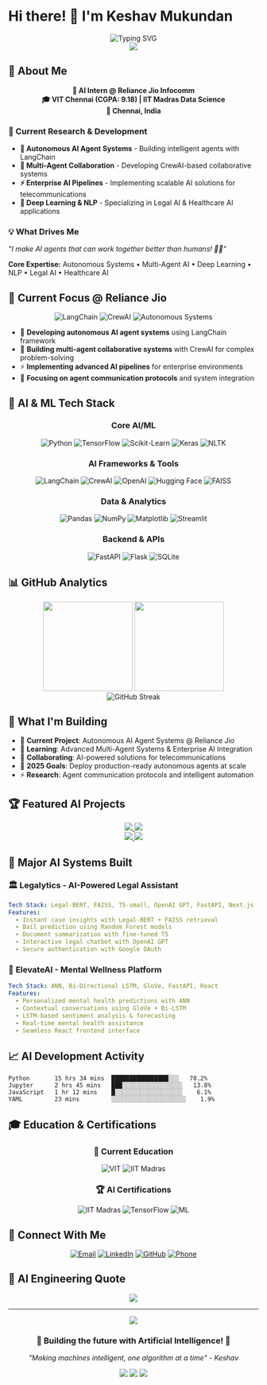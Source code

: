 # Hi there! 👋 I'm Keshav Mukundan

<div align="center">
  <img src="https://readme-typing-svg.herokuapp.com?font=Fira+Code&size=30&duration=3000&pause=1000&color=00F7FF&center=true&vCenter=true&width=800&lines=AI+Engineer+%40+Reliance+Jio;Autonomous+Systems+Developer;Deep+Learning+Specialist;Building+Intelligent+Agents;VIT+Chennai+%7C+IIT+Madras" alt="Typing SVG" />
</div>

<div align="center">
  <img src="https://github-profile-trophy.vercel.app/?username=WhiteDev08&theme=radical&no-frame=true&no-bg=true&margin-w=4" />
</div>

## 🤖 About Me

<div align="center">

**🎯 AI Intern @ Reliance Jio Infocomm**  
**🎓 VIT Chennai (CGPA: 9.18) | IIT Madras Data Science**  
**📍 Chennai, India**

</div>

### 🔬 Current Research & Development
- **🤖 Autonomous AI Agent Systems** - Building intelligent agents with LangChain
- **🤝 Multi-Agent Collaboration** - Developing CrewAI-based collaborative systems  
- **⚡ Enterprise AI Pipelines** - Implementing scalable AI solutions for telecommunications
- **🧠 Deep Learning & NLP** - Specializing in Legal AI & Healthcare AI applications

### 💡 What Drives Me
*"I make AI agents that can work together better than humans! 🤖✨"*

**Core Expertise:** Autonomous Systems • Multi-Agent AI • Deep Learning • NLP • Legal AI • Healthcare AI

## 🚀 Current Focus @ Reliance Jio

<div align="center">

![LangChain](https://img.shields.io/badge/LangChain-2E8B57?style=for-the-badge&logo=chainlink&logoColor=white)
![CrewAI](https://img.shields.io/badge/CrewAI-FF6B6B?style=for-the-badge&logo=robot&logoColor=white)
![Autonomous Systems](https://img.shields.io/badge/Autonomous_Systems-4169E1?style=for-the-badge&logo=autoprefixer&logoColor=white)

</div>

- 🔬 **Developing autonomous AI agent systems** using LangChain framework
- 🤝 **Building multi-agent collaborative systems** with CrewAI for complex problem-solving
- ⚡ **Implementing advanced AI pipelines** for enterprise environments
- 🔗 **Focusing on agent communication protocols** and system integration

## 🧠 AI & ML Tech Stack

<div align="center">

### Core AI/ML
![Python](https://img.shields.io/badge/Python-3776AB?style=for-the-badge&logo=python&logoColor=white)
![TensorFlow](https://img.shields.io/badge/TensorFlow-FF6F00?style=for-the-badge&logo=tensorflow&logoColor=white)
![Scikit-Learn](https://img.shields.io/badge/scikit--learn-F7931E?style=for-the-badge&logo=scikit-learn&logoColor=white)
![Keras](https://img.shields.io/badge/Keras-D00000?style=for-the-badge&logo=keras&logoColor=white)
![NLTK](https://img.shields.io/badge/NLTK-154f3c?style=for-the-badge&logo=python&logoColor=white)

### AI Frameworks & Tools
![LangChain](https://img.shields.io/badge/LangChain-2E8B57?style=for-the-badge&logo=chainlink&logoColor=white)
![CrewAI](https://img.shields.io/badge/CrewAI-FF6B6B?style=for-the-badge&logo=robot&logoColor=white)
![OpenAI](https://img.shields.io/badge/OpenAI-412991?style=for-the-badge&logo=openai&logoColor=white)
![Hugging Face](https://img.shields.io/badge/🤗_Hugging_Face-FFD21E?style=for-the-badge&logoColor=black)
![FAISS](https://img.shields.io/badge/FAISS-0081CB?style=for-the-badge&logo=meta&logoColor=white)

### Data & Analytics
![Pandas](https://img.shields.io/badge/Pandas-150458?style=for-the-badge&logo=pandas&logoColor=white)
![NumPy](https://img.shields.io/badge/NumPy-013243?style=for-the-badge&logo=numpy&logoColor=white)
![Matplotlib](https://img.shields.io/badge/Matplotlib-11557C?style=for-the-badge&logo=python&logoColor=white)
![Streamlit](https://img.shields.io/badge/Streamlit-FF4B4B?style=for-the-badge&logo=streamlit&logoColor=white)

### Backend & APIs
![FastAPI](https://img.shields.io/badge/FastAPI-005571?style=for-the-badge&logo=fastapi)
![Flask](https://img.shields.io/badge/Flask-000000?style=for-the-badge&logo=flask&logoColor=white)
![SQLite](https://img.shields.io/badge/SQLite-07405E?style=for-the-badge&logo=sqlite&logoColor=white)

</div>

## 📊 GitHub Analytics

<div align="center">
  <img height="180em" src="https://github-readme-stats.vercel.app/api?username=WhiteDev08&show_icons=true&theme=radical&include_all_commits=true&count_private=true"/>
  <img height="180em" src="https://github-readme-stats.vercel.app/api/top-langs/?username=WhiteDev08&layout=compact&langs_count=8&theme=radical"/>
</div>

<div align="center">
  <img src="https://github-readme-streak-stats.herokuapp.com/?user=WhiteDev08&theme=radical" alt="GitHub Streak" />
</div>


## 🚧 What I'm Building

- 🔭 **Current Project**: Autonomous AI Agent Systems @ Reliance Jio
- 🌱 **Learning**: Advanced Multi-Agent Systems & Enterprise AI Integration
- 👯 **Collaborating**: AI-powered solutions for telecommunications
- 🎯 **2025 Goals**: Deploy production-ready autonomous agents at scale
- ⚡ **Research**: Agent communication protocols and intelligent automation

## 🏆 Featured AI Projects

<div align="center">
  <a href="https://github.com/WhiteDev08/MovieSentiment-AI">
    <img src="https://github-readme-stats.vercel.app/api/pin/?username=WhiteDev08&repo=MovieSentiment-AI&theme=radical" />
  </a>
  <a href="https://github.com/WhiteDev08/WeatherVibe">
    <img src="https://github-readme-stats.vercel.app/api/pin/?username=WhiteDev08&repo=WeatherVibe&theme=radical" />
  </a>
</div>

<div align="center">
  <a href="https://github.com/WhiteDev08/NutriBot">
    <img src="https://github-readme-stats.vercel.app/api/pin/?username=WhiteDev08&repo=NutriBot&theme=radical" />
  </a>
  <a href="https://github.com/WhiteDev08/Diagnowise">
    <img src="https://github-readme-stats.vercel.app/api/pin/?username=WhiteDev08&repo=Diagnowise&theme=radical" />
  </a>
</div>

## 🧪 Major AI Systems Built

### 🏛️ **Legalytics** - AI-Powered Legal Assistant
```yaml
Tech Stack: Legal-BERT, FAISS, T5-small, OpenAI GPT, FastAPI, Next.js
Features:
  - Instant case insights with Legal-BERT + FAISS retrieval
  - Bail prediction using Random Forest models
  - Document summarization with fine-tuned T5
  - Interactive legal chatbot with OpenAI GPT
  - Secure authentication with Google OAuth
```

### 🧠 **ElevateAI** - Mental Wellness Platform  
```yaml
Tech Stack: ANN, Bi-Directional LSTM, GloVe, FastAPI, React
Features:
  - Personalized mental health predictions with ANN
  - Contextual conversations using GloVe + Bi-LSTM
  - LSTM-based sentiment analysis & forecasting
  - Real-time mental health assistance
  - Seamless React frontend interface
```

## 📈 AI Development Activity

<!--START_SECTION:waka-->
```text
Python       15 hrs 34 mins  ████████████████░░░   78.2%
Jupyter      2 hrs 45 mins   ███░░░░░░░░░░░░░░░░░   13.8%
JavaScript   1 hr 12 mins    █░░░░░░░░░░░░░░░░░░░    6.1%
YAML         23 mins         ░░░░░░░░░░░░░░░░░░░░░    1.9%
```
<!--END_SECTION:waka-->

## 🎓 Education & Certifications

<div align="center">

### 🏫 **Current Education**
![VIT](https://img.shields.io/badge/VIT_Chennai-B.Tech_ECE-FF6B35?style=for-the-badge&logo=graduation-cap&logoColor=white)
![IIT Madras](https://img.shields.io/badge/IIT_Madras-Data_Science_Diploma-1E88E5?style=for-the-badge&logo=graduation-cap&logoColor=white)

### 🏆 **AI Certifications**
![IIT Madras](https://img.shields.io/badge/IIT_Madras-Data_Science_Foundations-1E88E5?style=for-the-badge&logo=certificate&logoColor=white)
![TensorFlow](https://img.shields.io/badge/SmartInternz-AI_using_TensorFlow-FF6F00?style=for-the-badge&logo=tensorflow&logoColor=white)
![ML](https://img.shields.io/badge/Udemy-Machine_Learning_A--Z-EC5252?style=for-the-badge&logo=udemy&logoColor=white)

</div>

## 🤝 Connect With Me

<div align="center">
  
[![Email](https://img.shields.io/badge/Email-D14836?style=for-the-badge&logo=gmail&logoColor=white)](mailto:keshavmukundan03@gmail.com)
[![LinkedIn](https://img.shields.io/badge/LinkedIn-0077B5?style=for-the-badge&logo=linkedin&logoColor=white)](https://linkedin.com/in/keshav-m-45317b24a)
[![GitHub](https://img.shields.io/badge/GitHub-100000?style=for-the-badge&logo=github&logoColor=white)](https://github.com/WhiteDev08)
[![Phone](https://img.shields.io/badge/Phone-25D366?style=for-the-badge&logo=whatsapp&logoColor=white)](tel:7904000603)

</div>

## 🎯 AI Engineering Quote

<div align="center">
  <img src="https://quotes-github-readme.vercel.app/api?type=horizontal&theme=radical" />
</div>


---

<div align="center">
  <img src="https://capsule-render.vercel.app/api?type=waving&color=gradient&height=100&section=footer" />
</div>

<div align="center">
  <h3>🤖 Building the future with Artificial Intelligence! 🚀</h3>
  <p><em>"Making machines intelligent, one algorithm at a time" - Keshav</em></p>
  
  ![](https://komarev.com/ghpvc/?username=WhiteDev08&color=blueviolet&style=for-the-badge)
  ![](https://img.shields.io/github/followers/WhiteDev08?style=for-the-badge&color=orange)
  ![](https://img.shields.io/github/stars/WhiteDev08?style=for-the-badge&color=yellow)
</div>
